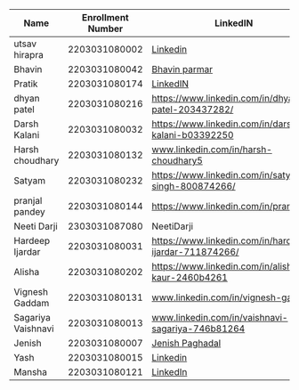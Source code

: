 |Name|Enrollment Number | LinkedIN | Github |
|---|---|---|---|
|utsav hirapra|2203031080002|[Linkedin](https://www.linkedin.com/in/utsav-hirapra-6078b6271/)|[GitHub](https://github.com/utsav1213)|
|Bhavin|2203031080042| [Bhavin parmar](https://www.linkedin.com/in/bhavin-parmar-2b7a362b0)|[bhavinbvn](https://github.com/bhavinbvn)|
|Pratik| 2203031080174|[LinkedIN](https://www.linkedin.com/in/pratik-patel-17891b23a/)|[Github](https://github.com/Pratik00531)|
|dhyan patel|2203031080216|https://www.linkedin.com/in/dhyan-patel-203437282/|https://github.com/dhyanpatel3|
| Darsh Kalani | 2203031080032 |https://www.linkedin.com/in/darsh-kalani-b03392250 |https://github.com/Darshkalani28|
|Harsh choudhary|2203031080132|www.linkedin.com/in/harsh-choudhary5|https://github.com/mrHarshchoudhary|
|Satyam|2203031080232|https://www.linkedin.com/in/satyam-singh-800874266/|https://github.com/mrSinghSatyam|
|pranjal pandey|2203031080144|https://www.linkedin.com/in/pranjal15/|https://github.com/Pranjallpandey1504|
|Neeti Darji|2303031087080|NeetiDarji|NeetiDarji|
|Hardeep Ijardar|2203031080031|https://www.linkedin.com/in/hardeep-ijardar-711874266/|https://github.com/HardeepIjardar|
|Alisha |2203031080202|https://www.linkedin.com/in/alisha-kaur-2460b4261|Alishakaur431|
|Vignesh Gaddam|2203031080131|www.linkedin.com/in/vignesh-gaddam|mrvigneshgaddam|
|Sagariya Vaishnavi|2203031080013|www.linkedin.com/in/vaishnavi-sagariya-746b81264|https://github.com/sagariyavaishnavi 
|Jenish|2203031080007|[Jenish Paghadal](https://www.linkedin.com/in/jenish-paghadal-391a17259/)|[ItsJesh](https://github.com/ItsJESH/)|
|Yash|2203031080015|[Linkedin](https://www.linkedin.com/in/yash-sakhareliya/)|[Github](https://github.com/YashSakhareliya/)|
|Mansha|2203031080121|[LinkedIn](www.linkedin.com/in/mansha-soni-321193270)|[Github](https://github.com/mansha-6)|
